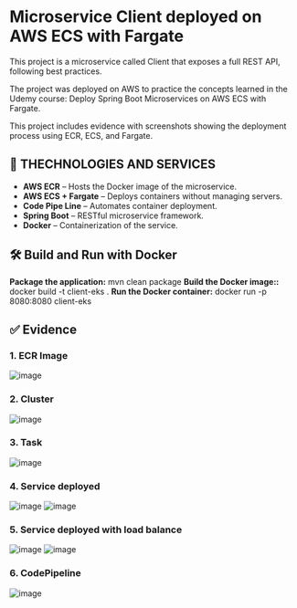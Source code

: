 # Microservice Client deployed on AWS ECS with Fargate
This project is a microservice called Client that exposes a full REST API, following best practices.

The project was deployed on AWS to practice the concepts learned in the Udemy course: Deploy Spring Boot Microservices on AWS ECS with Fargate.

This project includes evidence with screenshots showing the deployment process using ECR, ECS, and Fargate.

## 🚀 THECHNOLOGIES AND  SERVICES 

- **AWS ECR** –  Hosts the Docker image of the microservice.
- **AWS ECS + Fargate** – Deploys containers without managing servers.
- **Code Pipe Line** – Automates container deployment.
- **Spring Boot** – RESTful microservice framework.
- **Docker** – Containerization of the service.

## 🛠️ Build and Run with Docker
**Package the application:**
mvn clean package
**Build the Docker image::**
docker build -t client-eks .
**Run the Docker container:**
docker run -p 8080:8080 client-eks


## ✅ Evidence
### 1. ECR Image
![image](https://github.com/user-attachments/assets/56daf282-2fbe-452c-b3a5-6c46fe1897fd)
### 2. Cluster
![image](https://github.com/user-attachments/assets/cdd918d4-c4de-456c-83db-5e5dd858083e)

### 3. Task
![image](https://github.com/user-attachments/assets/6a46fac4-fde1-463a-a7be-77b20eaa2f2f)

### 4. Service deployed
![image](https://github.com/user-attachments/assets/92d03d91-209c-4d7d-80a2-c75c5cf1d1d5)
![image](https://github.com/user-attachments/assets/18e61668-ba19-4710-b6ee-6d5317d3059f)

### 5. Service deployed with load balance 
![image](https://github.com/user-attachments/assets/8a5a394a-03fb-4257-ba6e-16d6882ceb3d)
![image](https://github.com/user-attachments/assets/9c60cfb7-f713-4326-9cd1-cbcd077d68f4)

### 6. CodePipeline
![image](https://github.com/user-attachments/assets/193a3a52-5876-4634-a7c9-c00c5f95ee57)


